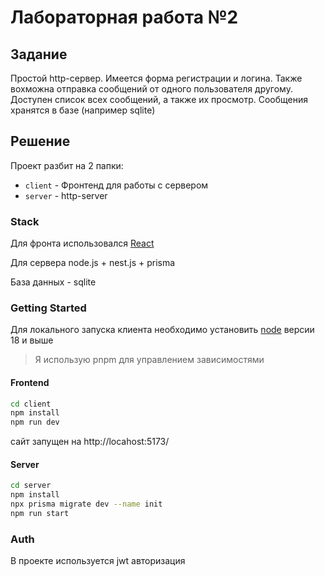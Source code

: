 # Лабораторная работа №2

## Задание
Простой http-сервер. Имеется форма регистрации и логина. Также вохможна отправка сообщений от одного пользователя другому. Доступен список всех сообщений, а также их просмотр. Сообщения хранятся в базе (например sqlite)

## Решение
Проект разбит на 2 папки:

- `client` - Фронтенд для работы с сервером
- `server` - http-server

### Stack

Для фронта использовался [React](https://react.dev/)

Для сервера node.js + nest.js + prisma

База данных - sqlite

### Getting Started
Для локального запуска клиента необходимо установить [node](https://nodejs.org/en) версии 18 и выше

> Я использую pnpm для управлением зависимостями

#### Frontend
```bash
cd client
npm install
npm run dev
```
сайт запущен на http://locahost:5173/

#### Server
```bash
cd server
npm install
npx prisma migrate dev --name init
npm run start
```

### Auth
В проекте используется jwt авторизация
